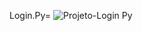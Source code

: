 Login.Py= ![Projeto-Login Py](https://github.com/joaoHenrique-code/Login.Py/assets/172631243/7bdc6344-a6ba-44ee-90cb-1901bab7e099)
